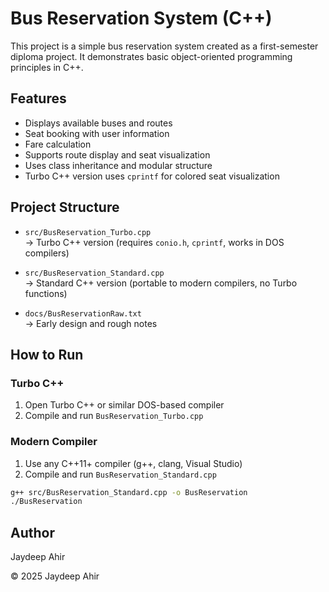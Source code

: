 # Bus Reservation System (C++)

This project is a simple bus reservation system created as a first-semester diploma project. It demonstrates basic object-oriented programming principles in C++.

## Features

- Displays available buses and routes
- Seat booking with user information
- Fare calculation
- Supports route display and seat visualization
- Uses class inheritance and modular structure
- Turbo C++ version uses `cprintf` for colored seat visualization

## Project Structure

- `src/BusReservation_Turbo.cpp`  
  → Turbo C++ version (requires `conio.h`, `cprintf`, works in DOS compilers)

- `src/BusReservation_Standard.cpp`  
  → Standard C++ version (portable to modern compilers, no Turbo functions)

- `docs/BusReservationRaw.txt`  
  → Early design and rough notes

## How to Run

### Turbo C++

1. Open Turbo C++ or similar DOS-based compiler
2. Compile and run `BusReservation_Turbo.cpp`

### Modern Compiler

1. Use any C++11+ compiler (g++, clang, Visual Studio)
2. Compile and run `BusReservation_Standard.cpp`

```bash
g++ src/BusReservation_Standard.cpp -o BusReservation
./BusReservation
```
## Author

Jaydeep Ahir

© 2025 Jaydeep Ahir
